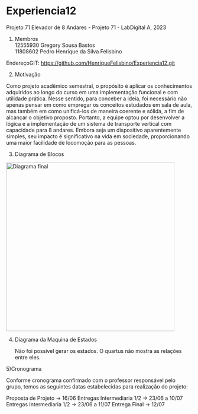 # Experiencia12
Projeto 71
Elevador de 8 Andares - Projeto 71 - LabDigital A, 2023

1) Membros  
12555930  Gregory Sousa Bastos  
11808602  Pedro Henrique da Silva Felisbino

EndereçoGIT: https://github.com/HenriqueFelisbino/Experiencia12.git

2) Motivação

Como projeto acadêmico semestral, o propósito é aplicar os conhecimentos adquiridos ao longo do curso em uma implementação funcional e com utilidade prática. Nesse sentido,
para conceber a ideia, foi necessário não apenas pensar em como empregar os conceitos estudados em sala de aula, mas também em como unificá-los de maneira coerente e
sólida, a fim de alcançar o objetivo proposto.
Portanto, a equipe optou por desenvolver a lógica e a implementação de um sistema de transporte vertical com capacidade para 8 andares. Embora seja um dispositivo 
aparentemente simples, seu impacto é significativo na vida em sociedade, proporcionando uma maior facilidade de locomoção para as pessoas.
   
3) Diagrama de Blocos

<img width="455" alt="Diagrama final" src="https://github.com/HenriqueFelisbino/Experiencia12/assets/134966535/fa561860-5d9a-444f-b848-091e1e304233">


4) Diagrama da Maquina de Estados

   Não foi possível gerar os estados. O quartus não mostra as relações  entre eles.

5)Cronograma

   Conforme cronograma confirmado com o professor responsável pelo grupo, temos as seguintes datas estabelecidas para realização do projeto:

   Proposta de Projeto -> 16/06
   Entregas Intermediaria 1/2 -> 23/06 a 10/07
   Entregas Intermediaria 1/2 -> 23/06 a 11/07
   Entrega Final -> 12/07
   



  
